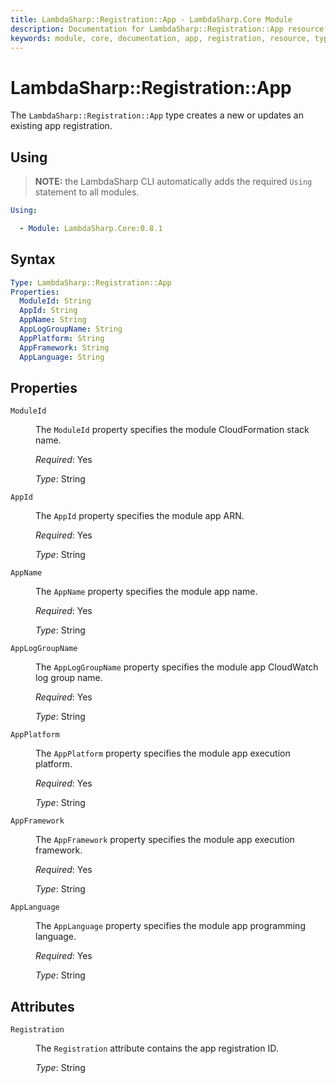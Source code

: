 ```yaml
---
title: LambdaSharp::Registration::App - LambdaSharp.Core Module
description: Documentation for LambdaSharp::Registration::App resource type
keywords: module, core, documentation, app, registration, resource, type, properties, attributes
---
```


# LambdaSharp::Registration::App

The `LambdaSharp::Registration::App` type creates a new or updates an existing app registration.

## Using

> **NOTE:** the LambdaSharp CLI automatically adds the required `Using` statement to all modules.

```yaml
Using:

  - Module: LambdaSharp.Core:0.8.1
```

## Syntax

```yaml
Type: LambdaSharp::Registration::App
Properties:
  ModuleId: String
  AppId: String
  AppName: String
  AppLogGroupName: String
  AppPlatform: String
  AppFramework: String
  AppLanguage: String
```

## Properties

<dl>

<dt><code>ModuleId</code></dt>
<dd>

The <code>ModuleId</code> property specifies the module CloudFormation stack name.

<i>Required</i>: Yes

<i>Type</i>: String
</dd>

<dt><code>AppId</code></dt>
<dd>

The <code>AppId</code> property specifies the module app ARN.

<i>Required</i>: Yes

<i>Type</i>: String
</dd>

<dt><code>AppName</code></dt>
<dd>

The <code>AppName</code> property specifies the module app name.

<i>Required</i>: Yes

<i>Type</i>: String
</dd>

<dt><code>AppLogGroupName</code></dt>
<dd>

The <code>AppLogGroupName</code> property specifies the module app CloudWatch log group name.

<i>Required</i>: Yes

<i>Type</i>: String
</dd>

<dt><code>AppPlatform</code></dt>
<dd>

The <code>AppPlatform</code> property specifies the module app execution platform.

<i>Required</i>: Yes

<i>Type</i>: String
</dd>

<dt><code>AppFramework</code></dt>
<dd>

The <code>AppFramework</code> property specifies the module app execution framework.

<i>Required</i>: Yes

<i>Type</i>: String
</dd>

<dt><code>AppLanguage</code></dt>
<dd>

The <code>AppLanguage</code> property specifies the module app programming language.

<i>Required</i>: Yes

<i>Type</i>: String
</dd>

</dl>

## Attributes

<dl>

<dt><code>Registration</code></dt>
<dd>

The <code>Registration</code> attribute contains the app registration ID.

<i>Type</i>: String
</dd>

</dl>
